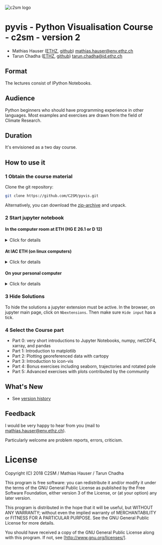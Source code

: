 ![c2sm logo](./figures/c2sm.png)

# pyvis - Python Visualisation Course - c2sm - version 2


* Mathias Hauser ([ETHZ](http://www.iac.ethz.ch/people-iac/person-detail.html?persid=146568), [github](https://github.com/mathause)) <mathias.hauser@env.ethz.ch>
* Tarun Chadha  ([ETHZ](https://www.ethz.ch/services/en/organisation/departments/it-services/people/person-detail.html?persid=166149), [github](https://github.com/chadhat)) <tarun.chadha@id.ethz.ch>


## Format

The lectures consist of IPython Notebooks.

## Audience

Python beginners who should have programming experience in other
languages. Most examples and exercises are drawn from the field
of Climate Research.

## Duration

It's envisioned as a two day course.


## How to use it

### 1 Obtain the course material

Clone the git repository:

~~~~bash
git clone https://github.com/C2SM/pyvis.git
~~~~

Alternatively, you can download the [zip-archive](https://github.com/C2SM/pyvis/archive/master.zip)
and unpack.


### 2 Start jupyter notebook

#### In the computer room at ETH (HG E 26.1 or D 12)

<details>
<summary>Click for details</summary>

 * log in to Fedora (you may have to reboot the computer)
 * execute the following commands:

~~~~bash
# If the terminal prompt shows "bash-4.4" instead of your username then execute
source /etc/bashrc

OR

#Add the following lines to your .bashrc file and restart the terminal
if [ -f /etc/bashrc ]; then
        . /etc/bashrc
fi

# Once you see your username in the terminal prompt then execute the following
conda activate /opt/kunden/chadha/conda/envs/pyvis
# go to the directory of the material
jupyter notebook
~~~~

</details>

#### At IAC ETH (on linux computers)

<details>
<summary>Click for details</summary>

 * you can use the standard conda environment
 * execute the following commands:

~~~~bash
module load conda/2018
source activate iacpy3_2018
# go to the directory of the material
jupyter notebook
~~~~

See also the [Python FAQ on the IAC wiki](https://wiki.iac.ethz.ch/IT/PythonFAQ) (restricted access).

</details>

#### On your personal computer

<details>
<summary>Click for details</summary>

 * [Install conda and the pyvis environment](./INSTALL.md)
 * Start jupyter - from the command line

~~~~bash
conda activate pyvis
# go to the directory of the material
jupyter notebook
~~~~

 * Start jupyter - from Anaconda Navigator (Windows)

   * Open Anaconda Navigator
   * Make sure you are in the `Home` tab
   * Switch to pyvis environment; select 'pyvis' from the dropdown
   * Launch jupyter notebook
   * Go to the directory of the material

</details>

### 3 Hide Solutions

To hide the solutions a jupyter extension must be active. In the browser, on jupyter main page, click on `Nbextensions`. Then make sure `Hide input` has a tick.


### 4  Select the Course part

 * Part 0: very short introductions to Jupyter Notebooks, numpy, netCDF4, xarray, and pandas
 * Part 1: Introduction to matplotlib
 * Part 2: Plotting georeferenced data with cartopy
 * Part 3: Introduction to icon-vis
 * Part 4: Bonus exercises including seaborn, trajectories and rotated pole
 * Part 5: Advanced exercises with plots contributed by the community

## What's New

 * See [version history](./WHATS_NEW.md)


## Feedback

I would be very happy to hear from you (mail to <mathias.hauser@env.ethz.ch>).

Particularly welcome are problem reports, errors, criticism.

# License

Copyright (C) 2018 C2SM / Mathias Hauser / Tarun Chadha

This program is free software: you can redistribute it and/or modify
it under the terms of the GNU General Public License as published by
the Free Software Foundation, either version 3 of the License, or
(at your option) any later version.

This program is distributed in the hope that it will be useful,
but WITHOUT ANY WARRANTY; without even the implied warranty of
MERCHANTABILITY or FITNESS FOR A PARTICULAR PURPOSE.  See the
GNU General Public License for more details.

You should have received a copy of the GNU General Public License
along with this program.  If not, see [http://www.gnu.org/licenses/].
